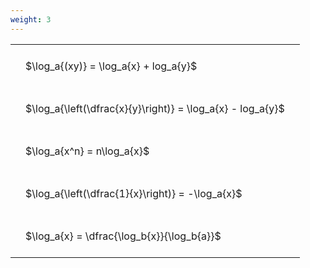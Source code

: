 ```yaml
---
weight: 3
---
```


<style type="text/css">
#T_d3edb th.col_heading {
  text-align: left;
  font-size: 1em;
}
#T_d3edb td {
  text-align: left;
  font-size: 1em;
  padding: 1.5em;
}
</style>
<table id="T_d3edb">
  <thead>
  </thead>
  <tbody>
    <tr>
      <td id="T_d3edb_row0_col0" class="data row0 col0" >$\log_a{(xy)} = \log_a{x} + log_a{y}$</td>
    </tr>
    <tr>
      <td id="T_d3edb_row1_col0" class="data row1 col0" >$\log_a{\left(\dfrac{x}{y}\right)} = \log_a{x} - log_a{y}$</td>
    </tr>
    <tr>
      <td id="T_d3edb_row2_col0" class="data row2 col0" >$\log_a{x^n} = n\log_a{x}$</td>
    </tr>
    <tr>
      <td id="T_d3edb_row3_col0" class="data row3 col0" >$\log_a{\left(\dfrac{1}{x}\right)} = -\log_a{x}$</td>
    </tr>
    <tr>
      <td id="T_d3edb_row4_col0" class="data row4 col0" >$\log_a{x} = \dfrac{\log_b{x}}{\log_b{a}}$</td>
    </tr>
  </tbody>
</table>
